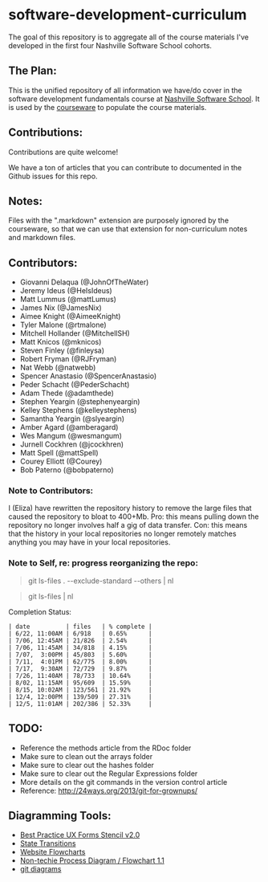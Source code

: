 software-development-curriculum
===============================

The goal of this repository is to aggregate all of the course materials I've developed in the first four Nashville Software School cohorts.

## The Plan:

This is the unified repository of all information we have/do cover in the software development fundamentals course at [Nashville Software School](http://nashvillesoftwareschool.com).  It is used by the [courseware](http://coursewareofthefuture.herokuapp.com) to populate the course materials.

## Contributions:

Contributions are quite welcome!

We have a ton of articles that you can contribute to documented in the Github issues for this repo.

## Notes:

Files with the ".markdown" extension are purposely ignored by the courseware, so that we can use that extension for non-curriculum notes and markdown files.

## Contributors:

* Giovanni Delaqua (@JohnOfTheWater)
* Jeremy Ideus (@HeIsIdeus)
* Matt Lummus (@mattLumus)
* James Nix (@JamesNix)
* Aimee Knight (@AimeeKnight)
* Tyler Malone (@rtmalone)
* Mitchell Hollander (@MitchellSH)
* Matt Knicos (@mknicos)
* Steven Finley (@finleysa)
* Robert Fryman (@RJFryman)
* Nat Webb (@natwebb)
* Spencer Anastasio (@SpencerAnastasio)
* Peder Schacht (@PederSchacht)
* Adam Thede (@adamthede)
* Stephen Yeargin (@stephenyeargin)
* Kelley Stephens (@kelleystephens)
* Samantha Yeargin (@slyeargin)
* Amber Agard (@amberagard)
* Wes Mangum (@wesmangum)
* Jurnell Cockhren (@jcockhren)
* Matt Spell (@mattSpell)
* Courey Elliott (@Courey)
* Bob Paterno (@bobpaterno)

### Note to Contributors:

I (Eliza) have rewritten the repository history to remove the large files that caused the repository to bloat to 400+Mb.  Pro: this means pulling down the repository no longer involves half a gig of data transfer.  Con: this means that the history in your local repositories no longer remotely matches anything you may have in your local repositories.

### Note to Self, re: progress reorganizing the repo:

> git ls-files . --exclude-standard --others | nl

> git ls-files | nl

Completion Status:

    | date          | files   | % complete |
    | 6/22, 11:00AM | 6/918   | 0.65%      |
    | 7/06, 12:45AM | 21/826  | 2.54%      |
    | 7/06, 11:45AM | 34/818  | 4.15%      |
    | 7/07,  3:00PM | 45/803  | 5.60%      |
    | 7/11,  4:01PM | 62/775  | 8.00%      |
    | 7/17,  9:30AM | 72/729  | 9.87%      |
    | 7/26, 11:40AM | 78/733  | 10.64%     |
    | 8/02, 11:15AM | 95/609  | 15.59%     |
    | 8/15, 10:02AM | 123/561 | 21.92%     |
    | 12/4, 12:00PM | 139/509 | 27.31%     |
    | 12/5, 11:01AM | 202/386 | 52.33%     |

## TODO:

* Reference the methods article from the RDoc folder
* Make sure to clean out the arrays folder
* Make sure to clear out the hashes folder
* Make sure to clear out the Regular Expressions folder
* More details on the git commands in the version control article
* Reference: http://24ways.org/2013/git-for-grownups/


## Diagramming Tools:

* [Best Practice UX Forms Stencil v2.0](https://www.graffletopia.com/stencils/686)
* [State Transitions](https://www.graffletopia.com/stencils/1005)
* [Website Flowcharts](https://www.graffletopia.com/stencils/1100)
* [Non-techie Process Diagram / Flowchart 1.1](https://www.graffletopia.com/stencils/497)
* [git diagrams](https://www.graffletopia.com/stencils/581)
